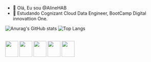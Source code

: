 - 👋 Olá, Eu sou @AlineHAB
- 🌱 Estudando Cognizant Cloud Data Engineer, BootCamp Digital innovattion One.

<div>

 ![Anurag's GitHub stats](https://github-readme-stats.vercel.app/api?username=AlineHAB&show_icons=true&theme=radical)
 ![Top Langs](https://github-readme-stats.vercel.app/api/top-langs/?username=AlineHAB&layout=compact&theme=radical)
 
</div>

<div style="display: inline_block"><br>
   <link rel="stylesheet"  href="https://cdn.jsdelivr.net/gh/devicons/devicon@v2.14.0/devicon.min.css">
   <img height="50"  width="40" src="https://cdn.jsdelivr.net/gh/devicons/devicon/icons/html5/html5-original.svg" />
   <img height="50"  width="40" src="https://cdn.jsdelivr.net/gh/devicons/devicon/icons/css3/css3-original.svg" />
   <img height="50"  width="40" src="https://cdn.jsdelivr.net/gh/devicons/devicon/icons/python/python-original-wordmark.svg" />
   <img height="50"  width="40" src="https://cdn.jsdelivr.net/gh/devicons/devicon/icons/c/c-original.svg" />
   <img height="50"  width="40" src="https://cdn.jsdelivr.net/gh/devicons/devicon/icons/linux/linux-original.svg" />
 
</div>



